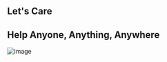 ## Let's Care
## Help Anyone, Anything, Anywhere

![image](https://github.com/user-attachments/assets/42f5f048-e736-48d6-b672-9491a492bab8)
